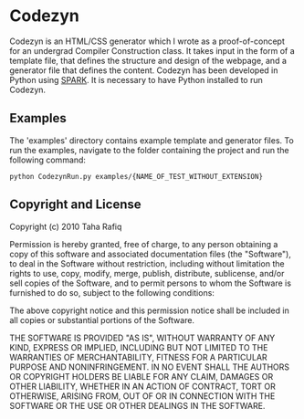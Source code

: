 # Codezyn 

Codezyn is an HTML/CSS generator which I wrote as a proof-of-concept for an undergrad Compiler Construction class. It takes input in the form of a template file, that defines the structure and design of the webpage, and a generator file that defines the content. Codezyn has been developed in Python using [SPARK](http://pages.cpsc.ucalgary.ca/~aycock/spark/). It is necessary to have Python installed to run Codezyn.

## Examples

The 'examples' directory contains example template and generator files. To run the examples, navigate to the folder containing the project and run the following command: 

`python CodezynRun.py examples/{NAME_OF_TEST_WITHOUT_EXTENSION}`


## Copyright and License

Copyright (c) 2010 Taha Rafiq

Permission is hereby granted, free of charge, to any person obtaining a copy of this software and associated documentation files (the "Software"), to deal in the Software without restriction, including without limitation the rights to use, copy, modify, merge, publish, distribute, sublicense, and/or sell copies of the Software, and to permit persons to whom the Software is furnished to do so, subject to the following conditions:

The above copyright notice and this permission notice shall be included in all copies or substantial portions of the Software.

THE SOFTWARE IS PROVIDED "AS IS", WITHOUT WARRANTY OF ANY KIND, EXPRESS OR IMPLIED, INCLUDING BUT NOT LIMITED TO THE WARRANTIES OF MERCHANTABILITY, FITNESS FOR A PARTICULAR PURPOSE AND NONINFRINGEMENT. IN NO EVENT SHALL THE AUTHORS OR COPYRIGHT HOLDERS BE LIABLE FOR ANY CLAIM, DAMAGES OR OTHER LIABILITY, WHETHER IN AN ACTION OF CONTRACT, TORT OR OTHERWISE, ARISING FROM, OUT OF OR IN CONNECTION WITH THE SOFTWARE OR THE USE OR OTHER DEALINGS IN THE SOFTWARE.